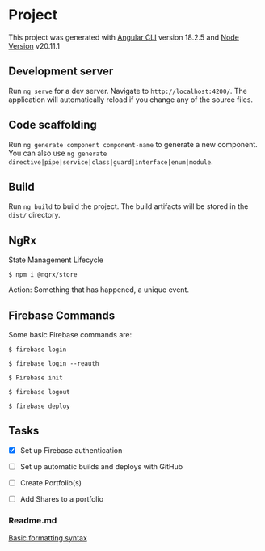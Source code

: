 # Project

This project was generated with [Angular CLI](https://github.com/angular/angular-cli) version 18.2.5 and [Node Version](https://nodejs.org/en/blog/release/v20.11.1) v20.11.1

## Development server

Run `ng serve` for a dev server. Navigate to `http://localhost:4200/`. The application will automatically reload if you change any of the source files.

## Code scaffolding

Run `ng generate component component-name` to generate a new component. You can also use `ng generate directive|pipe|service|class|guard|interface|enum|module`.

## Build

Run `ng build` to build the project. The build artifacts will be stored in the `dist/` directory.


## NgRx 

State Management Lifecycle

```
$ npm i @ngrx/store
```

Action: Something that has happened, a unique event. 


## Firebase Commands 

Some basic Firebase commands are:

```
$ firebase login

$ firebase login --reauth

$ Firebase init

$ firebase logout

$ firebase deploy
```



## Tasks

- [x] Set up Firebase authentication

- [ ] Set up automatic builds and deploys with GitHub

- [ ] Create Portfolio(s)

- [ ] Add Shares to a portfolio




### Readme.md 

[Basic formatting syntax](https://docs.github.com/en/get-started/writing-on-github/getting-started-with-writing-and-formatting-on-github/basic-writing-and-formatting-syntax)

